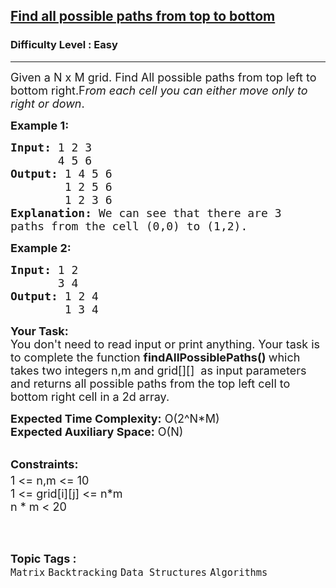 <h2><a href="https://practice.geeksforgeeks.org/problems/find-all-possible-paths-from-top-to-bottom/1">Find all possible paths from top to bottom</a></h2><h3>Difficulty Level : Easy</h3><hr><div class="problems_problem_content__Xm_eO"><p><span style="font-size:18px">Given a N x M grid. Find All possible paths from top left to bottom right.F<em>rom each cell you can either move only to right or down</em>.</span></p>

<p><span style="font-size:18px"><strong>Example 1:</strong></span></p>

<pre><span style="font-size:18px"><strong>Input: </strong></span><span style="font-size:18px">1 2 3</span>
<span style="font-size:18px">       4 5 6</span>
<span style="font-size:18px"><strong>Output: </strong></span><span style="font-size:18px">1 4 5 6</span>
<span style="font-size:18px">        1 2 5 6 </span>
<span style="font-size:18px">        1 2 3 6</span>
<span style="font-size:18px"><strong>Explanation: </strong>We can see that there are 3 </span>
<span style="font-size:18px">paths from the cell (0,0) to (1,2).</span></pre>

<p><span style="font-size:18px"><strong>Example 2:</strong></span></p>

<pre><span style="font-size:18px"><strong>Input: </strong></span><span style="font-size:18px">1 2</span>
<span style="font-size:18px">       3 4</span>
<span style="font-size:18px"><strong>Output: </strong></span><span style="font-size:18px">1 2 4</span>
<span style="font-size:18px">        1 3 4</span></pre>

<p><span style="font-size:18px"><strong>Your Task:</strong><br>
You don't need to read input or print anything. Your task is to complete the function&nbsp;<strong>findAllPossiblePaths()&nbsp;</strong>which takes&nbsp;two integers n,m and grid[][]&nbsp;&nbsp;as input parameters and returns all possible paths from the top left cell to bottom right cell&nbsp;in a 2d array.</span></p>

<p><span style="font-size:18px"><strong>Expected Time Complexity:</strong>&nbsp;O(2^N*M)<br>
<strong>Expected Auxiliary Space:</strong>&nbsp;O(N)</span></p>

<p><br>
<span style="font-size:18px"><strong>Constraints:</strong><br>
1 &lt;= n,m &lt;= 10<sup>&nbsp;</sup><br>
1 &lt;= grid[i][j] &lt;= n*m<br>
n * m &lt;&nbsp;20</span><br>
&nbsp;</p>
</div><br><p><span style=font-size:18px><strong>Topic Tags : </strong><br><code>Matrix</code>&nbsp;<code>Backtracking</code>&nbsp;<code>Data Structures</code>&nbsp;<code>Algorithms</code>&nbsp;